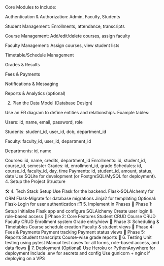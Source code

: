 Core Modules to Include:

Authentication & Authorization: Admin, Faculty, Students

Student Management: Enrollments, attendance, transcripts

Course Management: Add/edit/delete courses, assign faculty

Faculty Management: Assign courses, view student lists

Timetable/Schedule Management

Grades & Results

Fees & Payments

Notifications & Messaging

Reports & Analytics (optional)

2. Plan the Data Model (Database Design)

Use an ER diagram to define entities and relationships. Example tables:

Users: id, name, email, password, role

Students: student_id, user_id, dob, department_id

Faculty: faculty_id, user_id, department_id

Departments: id, name

Courses: id, name, credits, department_id
Enrollments: id, student_id, course_id, semester
Grades: id, enrollment_id, grade
Schedules: id, course_id, faculty_id, day, time
Payments: id, student_id, amount, status, date
Use SQLite for development (or PostgreSQL/MySQL for deployment).
4. Setup the Project Structure
 
 
 
 
 
 
 
 
🛠️ 4. Tech Stack Setup
Use Flask for the backend.
Flask-SQLAlchemy for ORM
Flask-Migrate for database migrations
Jinja2 for templating
Optional: Flask-Login for user authentication
🗂️ 5. Implement in Phases
📌 Phase 1: Setup
Initialize Flask app and configure SQLAlchemy
Create user login & role-based access
📌 Phase 2: Core Features
Student CRUD
Course CRUD
Faculty CRUD
Enrollment system
Grade entry/view
📌 Phase 3: Scheduling & Timetables
Course schedule creation
Faculty & student views
📌 Phase 4: Fees & Payments
Payment tracking
Payment status views
📌 Phase 5: Reports
Student transcripts
Course-wise grade reports
🧪 6. Testing
Unit testing using pytest
Manual test cases for all forms, role-based access, and data flows
🚀 7. Deployment (Optional)
Use Heroku or PythonAnywhere for deployment
Include .env for secrets and config
Use gunicorn + nginx if deploying on a VPS
